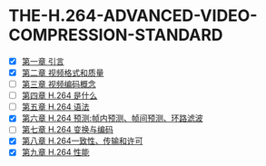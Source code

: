 # THE-H.264-ADVANCED-VIDEO-COMPRESSION-STANDARD

- [x] [第一章 引言](https://github.com/lazybing/THE-H.264-ADVANCED-VIDEO-COMPRESSION-STANDARD/blob/main/ch01.md)  
- [x] [第二章 视频格式和质量](https://github.com/lazybing/THE-H.264-ADVANCED-VIDEO-COMPRESSION-STANDARD/blob/main/ch02.md)  
- [ ] [第三章 视频编码概念](https://github.com/lazybing/THE-H.264-ADVANCED-VIDEO-COMPRESSION-STANDARD/blob/main/ch03.md)  
- [ ] [第四章 H.264 是什么](https://github.com/lazybing/THE-H.264-ADVANCED-VIDEO-COMPRESSION-STANDARD/blob/main/ch04.md)  
- [ ] [第五章 H.264 语法](https://github.com/lazybing/THE-H.264-ADVANCED-VIDEO-COMPRESSION-STANDARD/blob/main/ch05.md)  
- [x] [第六章 H.264 预测:帧内预测、帧间预测、环路滤波](https://github.com/lazybing/THE-H.264-ADVANCED-VIDEO-COMPRESSION-STANDARD/blob/main/ch06.md)  
- [ ] [第七章 H.264 变换与编码](https://github.com/lazybing/THE-H.264-ADVANCED-VIDEO-COMPRESSION-STANDARD/blob/main/ch07.md)   
- [x] [第八章 H.264一致性、传输和许可](https://github.com/lazybing/THE-H.264-ADVANCED-VIDEO-COMPRESSION-STANDARD/blob/main/ch08.md)   
- [x] [第九章 H.264 性能](https://github.com/lazybing/THE-H.264-ADVANCED-VIDEO-COMPRESSION-STANDARD/blob/main/ch09.md)  
